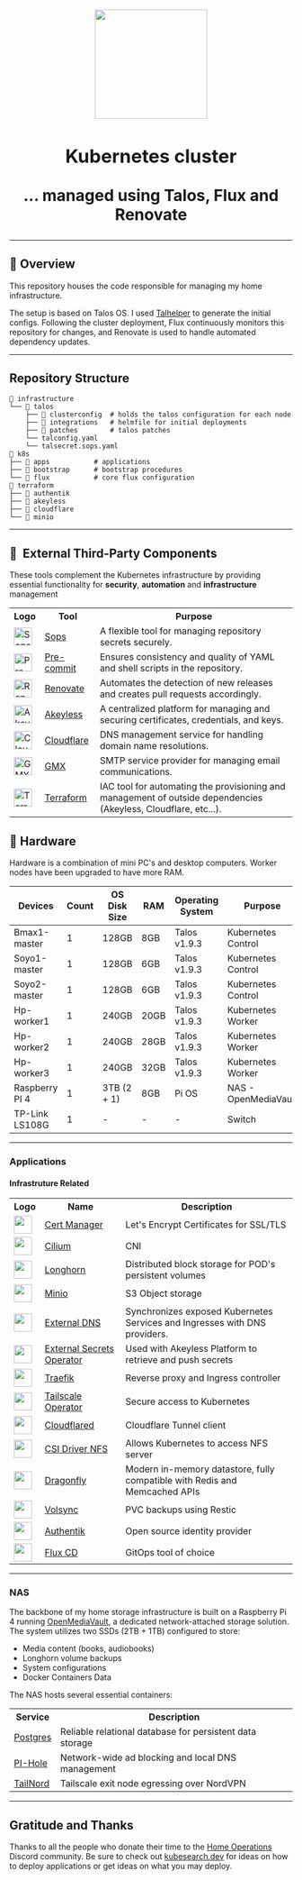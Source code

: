 <h1 align="center"><div align="center">

<img src="https://upload.wikimedia.org/wikipedia/commons/thumb/3/39/Kubernetes_logo_without_workmark.svg/1055px-Kubernetes_logo_without_workmark.svg.png" align="center" width="200px" height="194px"/>

### Kubernetes cluster

... managed using Talos, Flux and Renovate

</div>
</h1>



---

## 📖 Overview

This repository houses the code responsible for managing my home infrastructure.

The setup is based on Talos OS. I used [Talhelper](https://budimanjojo.github.io/talhelper/latest/) to generate the initial configs. Following the cluster deployment, Flux continuously monitors this repository for changes, and Renovate is used to handle automated dependency updates.


---

## Repository Structure

```
📁 infrastructure
└── 📁 talos
    ├── 📁 clusterconfig  # holds the talos configuration for each node
    ├── 📁 integrations   # helmfile for initial deployments
    ├── 📁 patches        # talos patches
    └── talconfig.yaml
    └── talsecret.sops.yaml
📁 k8s
├── 📁 apps           # applications
├── 📁 bootstrap      # bootstrap procedures
└── 📁 flux           # core flux configuration
📁 terraform
├── 📁 authentik
├── 📁 akeyless
├── 📁 cloudflare
└── 📁 minio

```
---

## :wrench:&nbsp; External Third-Party Components

These tools complement the Kubernetes infrastructure by providing essential functionality for **security**, **automation** and **infrastructure** management


<table>
            <tr>
                <th>Logo</th>
                <th>Tool</th>
                <th>Purpose</th>
            </tr>
            <tr>
                <td><img width="32" src="https://archive.org/download/github.com-mozilla-sops_-_2020-01-23_22-37-00/cover.jpg" alt="Sops logo" /></td>
                <td><a href="https://github.com/mozilla/sops">Sops</a></td>
                <td>A flexible tool for managing repository secrets securely.</td>
            </tr>
            <tr>
                <td><img width="32" src="https://pre-commit.com/logo.svg" alt="Pre-commit logo" /></td>
                <td><a href="https://github.com/pre-commit/pre-commit">Pre-commit</a></td>
                <td>Ensures consistency and quality of YAML and shell scripts in the repository.</td>
            </tr>
            <tr>
                <td><img width="32" src="https://www.svgrepo.com/download/374041/renovate.svg" alt="Renovate logo" /></td>
                <td><a href="https://docs.renovatebot.com/">Renovate</a></td>
                <td>Automates the detection of new releases and creates pull requests accordingly.</td>
            </tr>
            <tr>
                <td><img width="32" src="https://cdn.brandfetch.io/idO1RZnoWN/w/400/h/400/theme/dark/icon.png?c=1dxbfHSJFAPEGdCLU4o5B" alt="Akeyless logo" /></td>
                <td><a href="https://console.akeyless.io/">Akeyless</a></td>
                <td>A centralized platform for managing and securing certificates, credentials, and keys.</td>
            </tr>
            <tr>
                <td><img width="32" src="https://www.svgrepo.com/download/353564/cloudflare.svg" alt="Cloudflare logo" /></td>
                <td><a href="https://www.cloudflare.com/en-gb/">Cloudflare</a></td>
                <td>DNS management service for handling domain name resolutions.</td>
            </tr>
            <tr>
                <td><img width="32" src="https://www.svgrepo.com/download/331413/gmx.svg" alt="GMX logo" /></td>
                <td><a href="https://www.gmx.com">GMX</a></td>
                <td>SMTP service provider for managing email communications.</td>
            </tr>
            <tr>
                <td><img width="32" src="https://www.svgrepo.com/download/354447/terraform-icon.svg" alt="Terraform logo" /></td>
                <td><a href="https://www.terraform.io/">Terraform</a></td>
                <td>IAC tool for automating the provisioning and management of outside dependencies (Akeyless, Cloudflare, etc...).</td>
            </tr>
    </table>

## 🔧 Hardware


Hardware is a combination of mini PC's and desktop computers. Worker nodes have been upgraded to have more RAM.

<table>
        <thead>
            <tr>
                <th>Devices</th>
                <th>Count</th>
                <th>OS Disk Size</th>
                <th>RAM</th>
                <th>Operating System</th>
                <th>Purpose</th>
                <th>Links</th>
            </tr>
        </thead>
        <tbody>
            <tr>
                <td>Bmax1-master</td>
                <td>1</td>
                <td>128GB</td>
                <td>8GB</td>
                <td>Talos v1.9.3</td>
                <td>Kubernetes Control</td>
                <td><a href="https://www.amazon.es/dp/B0CJM1TDHL?ref=ppx_yo2ov_dt_b_fed_asin_title">Amazon Link</a></td>
            </tr>
            <tr>
                <td>Soyo1-master</td>
                <td>1</td>
                <td>128GB</td>
                <td>6GB</td>
                <td>Talos v1.9.3</td>
                <td>Kubernetes Control</td>
                <td><a href="https://es.aliexpress.com/item/1005006460890415.html?aff_fcid=505c2a4499e846b2a13fde87aa7c7385-1733566005358-08415-_DBcuZW1&tt=CPS_NORMAL&aff_fsk=_DBcuZW1&aff_platform=portals-tool&sk=_DBcuZW1&aff_trace_key=505c2a4499e846b2a13fde87aa7c7385-1733566005358-08415-_DBcuZW1&terminal_id=bb14814936f042d6a7ff280cc2d52e01&afSmartRedirect=y">AliExpress Link</a></td>
            </tr>
            <tr>
                <td>Soyo2-master</td>
                <td>1</td>
                <td>128GB</td>
                <td>6GB</td>
                <td>Talos v1.9.3</td>
                <td>Kubernetes Control</td>
                <td><a href="https://es.aliexpress.com/item/1005006460890415.html?aff_fcid=505c2a4499e846b2a13fde87aa7c7385-1733566005358-08415-_DBcuZW1&tt=CPS_NORMAL&aff_fsk=_DBcuZW1&aff_platform=portals-tool&sk=_DBcuZW1&aff_trace_key=505c2a4499e846b2a13fde87aa7c7385-1733566005358-08415-_DBcuZW1&terminal_id=bb14814936f042d6a7ff280cc2d52e01&afSmartRedirect=y">AliExpress Link</a></td>
            </tr>
            <tr>
                <td>Hp-worker1</td>
                <td>1</td>
                <td>240GB</td>
                <td>20GB</td>
                <td>Talos v1.9.3</td>
                <td>Kubernetes Worker</td>
                <td><a href="https://www.amazon.es/HP-Ultra-i5-6500T-Windows-reacondicionado/dp/B09N7RDZS4/ref=sr_1_6?__mk_es_ES=%C3%85M%C3%85%C5%BD%C3%95%C3%91&crid=5P820ES85Z7&dib=eyJ2IjoiMSJ9.9qQ4-jcMh6rXQhtkqIYNbkuJggelF1M_SJlqlGQCAHcPjfxWlB_RU0FJjyMfb5oLuK-EeHupVLktRPePaLSwtwdZ7UQAqRcTE5AMdeSt_JjvXJwN9xP6tJkSVZjvfnjWuzPe8JcUNuhgvE089AjHcfb12wMdPstVMotSvYjhYQ_05eUlY7gpmrHbT2Jft-Ljk2Ix8umRel2DZfzKF0IlCsnZKfNFdo3iZJw2ZBARp1hkbWDRgB75yWnJt-AB_L4kQz10EiF2DByt4qxn3lz0RHoxzUSz9KPzSKDfTF2atRiZXWV8Ey9c5a32K-jHafQLTMc8p4kq9g-CEAYojjwSNLr7Da6Rjk1jvH6aH-tEAREpncDfcedtqGgQm9icJW9kNtFuZVyKm4-X5I3Rdn_l9jFVhkBINkUZngDQFjwQCS-ILYQlFBjqnBatzGrkQI-u.QPP6rbbL-trb_zb96HCzozMA-Gitd5ibCVXwhXsrAf0&dib_tag=se&keywords=hp+minipc+800+g4&qid=1740177891&sprefix=hp+mini+pc+800+g%2Caps%2C213&sr=8-6">Amazon Link</a></td>
            </tr>
            <tr>
                <td>Hp-worker2</td>
                <td>1</td>
                <td>240GB</td>
                <td>28GB</td>
                <td>Talos v1.9.3</td>
                <td>Kubernetes Worker</td>
                <td><a href="https://www.amazon.es/dp/B0792TQ4XS?ref=ppx_yo2ov_dt_b_fed_asin_title">Amazon Link</a></td>
            </tr>
            <tr>
                <td>Hp-worker3</td>
                <td>1</td>
                <td>240GB</td>
                <td>32GB</td>
                <td>Talos v1.9.3</td>
                <td>Kubernetes Worker</td>
                <td><a href="https://www.amazon.es/dp/B0792TQ4XS?ref=ppx_yo2ov_dt_b_fed_asin_title">Amazon Link</a></td>
            </tr>
            <tr>
                <td>Raspberry PI 4</td>
                <td>1</td>
                <td>3TB (2 + 1)</td>
                <td>8GB</td>
                <td>Pi OS</td>
                <td>NAS - OpenMediaVault</td>
                <td></td>
            </tr>
            <tr>
                <td>TP-Link LS108G</td>
                <td>1</td>
                <td>-</td>
                <td>-</td>
                <td>-</td>
                <td>Switch</td>
                <td></td>
            </tr>
        </tbody>
    </table>

  ---

### Applications

#### Infrastruture Related

<table>
    <tr>
        <th>Logo</th>
        <th>Name</th>
        <th>Description</th>
    </tr>
    <tr>
        <td><img width="32" src="https://cdn.jsdelivr.net/gh/walkxcode/dashboard-icons/svg/cert-manager.svg"></td>
        <td><a href="https://cert-manager.io/">Cert Manager</a></td>
        <td>Let's Encrypt Certificates for SSL/TLS</td>
    </tr>
    <tr>
        <td><img width="32" src="https://cdn.jsdelivr.net/gh/homarr-labs/dashboard-icons/svg/cilium.svg"></td>
        <td><a href="https://cilium.io/">Cilium</a></td>
        <td>CNI </td>
    </tr>
        <tr>
        <td><img width="32" src="https://encrypted-tbn0.gstatic.com/images?q=tbn:ANd9GcQuQSJXRx5KbH4dtzk4dxVgw0Gtgk264x_TXw&s"></td>
        <td><a href="https://longhorn.io/">Longhorn</a></td>
        <td>Distributed block storage for POD's persistent volumes </td>
    </tr>
    </tr>
        <tr>
        <td><img width="32" src="https://cdn.worldvectorlogo.com/logos/minio-1.svg"></td>
        <td><a href="https://min.io/">Minio</a></td>
        <td>S3 Object storage</td>
    </tr>
    <tr>
        <td><img width="32" src="https://www.svgrepo.com/download/530451/dns.svg"></td>
        <td><a href="https://github.com/kubernetes-sigs/external-dns">External DNS</a></td>
        <td>Synchronizes exposed Kubernetes Services and Ingresses with DNS providers.</td>
    </tr>
    <tr>
        <td><img width="32" src="https://api.civo.com/k3s-marketplace/kubernetes-external-secrets.png"></td>
        <td><a href="https://external-secrets.io/latest/">External Secrets Operator</a></td>
        <td>Used with Akeyless Platform to retrieve and push secrets</td>
    </tr>
    <tr>
        <td><img width="32" src="https://cdn.worldvectorlogo.com/logos/traefik-1.svg"></td>
        <td><a href="https://traefik.io/traefik/">Traefik</a></td>
        <td>Reverse proxy and Ingress controller</td>
    </tr>
    <tr>
        <td><img width="32" src="https://cdn.brandfetch.io/id7QyaLp8E/w/768/h/768/theme/dark/logo.png?c=1dxbfHSJFAPEGdCLU4o5B"></td>
        <td><a href="https://tailscale.com/kb/1236/kubernetes-operator">Tailscale Operator</a></td>
        <td>Secure access to Kubernetes</td>
    </tr>
    <tr>
        <td><img width="32" src="https://www.svgrepo.com/download/353564/cloudflare.svg"></td>
        <td><a href="https://github.com/cloudflare/cloudflared">Cloudflared</a></td>
        <td>Cloudflare Tunnel client</td>
    </tr>
    <tr>
        <td><img width="32" src="https://avatars.githubusercontent.com/u/33050221?v=4"></td>
        <td><a href="https://github.com/kubernetes-csi/csi-driver-nfs">CSI Driver NFS</a></td>
        <td>Allows Kubernetes to access NFS server</td>
    </tr>
    <tr>
        <td><img width="32" src="https://avatars.githubusercontent.com/u/104819355?v=4"></td>
        <td><a href="https://www.dragonflydb.io/docs/getting-started/kubernetes-operator">Dragonfly</a></td>
        <td>Modern in-memory datastore, fully compatible with Redis and Memcached APIs</td>
    </tr>
    <tr>
        <td><img width="32" src="https://avatars.githubusercontent.com/u/47803932?s=48&v=4"></td>
        <td><a href="https://volsync.readthedocs.io/en/stable/">Volsync</a></td>
        <td>PVC backups using Restic</td>
    </tr>
    <tr>
        <td><img width="32" src="https://static-00.iconduck.com/assets.00/authentik-orange-icon-512x391-4kzut6y1.png"></td>
        <td><a href="https://goauthentik.io/">Authentik</a></td>
        <td>Open source identity provider</td>
    </tr>
    <tr>
        <td><img width="32" src="https://cdn.jsdelivr.net/gh/homarr-labs/dashboard-icons/svg/flux-cd.svg"></td>
        <td><a href="https://fluxcd.io/">Flux CD</a></td>
        <td>GitOps tool of choice</td>
    </tr>
</table>

---

### NAS

The backbone of my home storage infrastructure is built on a Raspberry Pi 4 running [OpenMediaVault](https://www.openmediavault.org/), a dedicated network-attached storage solution. The system utilizes two SSDs (2TB + 1TB) configured to store:

-   Media content (books, audiobooks)
-   Longhorn volume backups
-   System configurations
-   Docker Containers Data

The NAS hosts several essential containers:

<table>
    <tr>
        <th>Service</th>
        <th>Description</th>
    </tr>
    <tr>
        <td><a href="https://www.postgresql.org/">Postgres</a></td>
        <td>Reliable relational database for persistent data storage</td>
    </tr>
    <tr>
        <td><a href="https://pi-hole.net/">PI-Hole</a></td>
        <td>Network-wide ad blocking and local DNS management</td>
    </tr>
    <tr>
        <td><a href="Tailscale exit node egressing over NordVPN">TailNord</a></td>
        <td>Tailscale exit node egressing over NordVPN</td>
    </tr>
</table>


---

## Gratitude and Thanks

Thanks to all the people who donate their time to the [Home Operations](https://discord.gg/home-operations) Discord
community. Be sure to check out [kubesearch.dev](https://kubesearch.dev/) for ideas on how to deploy applications or get
ideas on what you may deploy.
